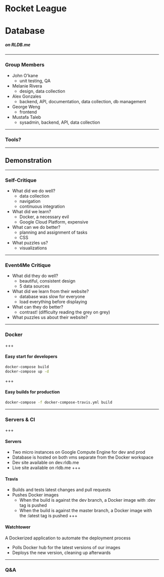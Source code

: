 # Rocket League
# Database
##### on RLDB.me

---

### Group Members
- John O'kane
  - unit testing, QA
- Melanie Rivera
  - design, data collection
- Alex Gonzales
  - backend, API, documentation, data collection, db management
- George Weng
  - frontend
- Mustafa Taleb
  - sysadmin, backend, API, data collection

---

### Tools?

---

## Demonstration

---

### Self-Critique
- What did we do well?
  - data collection
  - navigation
  - continuous integration
- What did we learn?
  - Docker, a necessary evil
  - Google Cloud Platform, expensive
- What can we do better?
  - planning and assignment of tasks
  - CSS
- What puzzles us?
  - visualizations

---

### Event4Me Critique
- What did they do well?
  - beautiful, consistent design
  - 5 data sources
- What did we learn from their website?
  - database was slow for everyone
  - load everything before displaying
- What can they do better?
  - contrast! (difficulty reading the grey on grey)
- What puzzles us about their website?

---

### Docker
+++
#### Easy start for developers
```bash
docker-compose build
docker-compose up -d
```
+++
#### Easy builds for production
```bash
docker-compose -f docker-compose-travis.yml build
```
---

### Servers & CI
+++
#### Servers
- Two micro instances on Google Compute Engine for dev and prod
- Database is hosted on both vms separate from the Docker workspace
- Dev site available on dev.rldb.me
- Live site available on rldb.me
+++
#### Travis
- Builds and tests latest changes and pull requests
- Pushes Docker images
  - When the build is against the dev branch, a Docker image with :dev tag is pushed
  - When the build is against the master branch, a Docker image with the :latest tag is pushed
+++
#### Watchtower
A Dockerized application to automate the deployment process
- Polls Docker hub for the latest versions of our images
- Deploys the new version, cleaning up afterwards

---

### Q&A